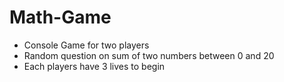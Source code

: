 # Math-Game

* Console Game for two players
* Random question on sum of two numbers between 0 and 20
* Each players have 3 lives to begin
